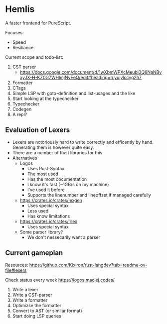 # Hemlis
A faster frontend for PureScript.

Focuses:
 - Speed
 - Resiliance

Current scope and todo-list:
 1. CST parser
    - https://docs.google.com/document/d/1wXbmWPXcMeubI3Q8NaNBvxyJX-H-KZ0G7WHlmjNvEeQ/edit#heading=h.yujvlccyg2h7
 2. Formatter
 3. CTags
 4. Simple LSP with goto-definition and list-usages and the like
 5. Start looking at the typechecker
 6. Typechecker
 7. Codegen
 8. A repl?


## Evaluation of Lexers

 - Lexers are notoriously hard to write correctly and efficently by hand. Generating them is however quite easy.
 - There are a number of Rust libraries for this.
 - Alternatives
    - Logos
        - Uses Rust-Syntax
        - The most used
        - Has the most documentation
        - I know it's fast (~1GB/s on my machine)
        - I've used it before
        - Supports the linenumber and lineoffset if managed carefully
    - https://crates.io/crates/lexgen
        - Uses special syntax
        - Less used
        - Has know limitations
    - https://crates.io/crates/lrlex
        - Uses special syntax
    - Some parser library?
        - We don't nessecarily want a parser

## Current gameplan

Resources: https://github.com/Kixiron/rust-langdev?tab=readme-ov-file#lexers

Check status every week
https://logos.maciej.codes/

1. Write a lexer
2. Write a CST-parser
3. Write a formatter
4. Optimizse the formatter
5. Convert to AST (or similar format) 
6. Start doing LSP queries
